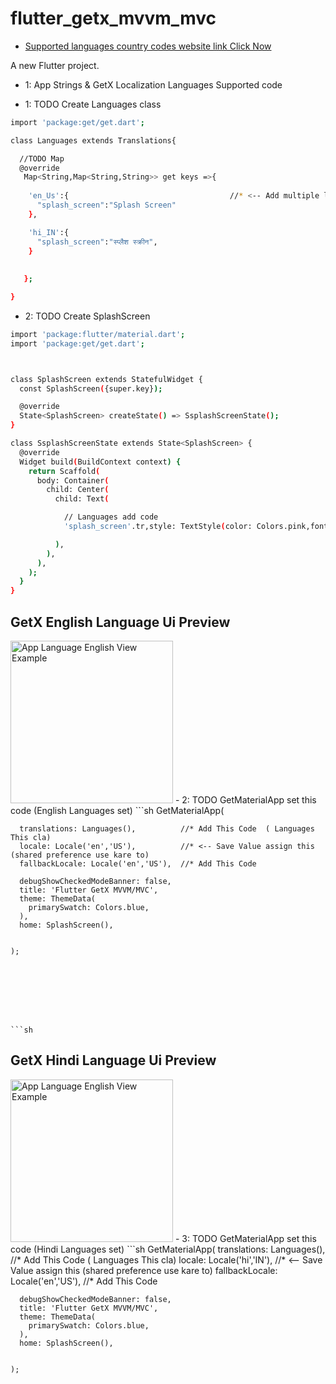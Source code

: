 # flutter_getx_mvvm_mvc

- [Supported languages country codes website link Click Now](https://api.flutter.dev/flutter/flutter_localizations/GlobalMaterialLocalizations-class.html)


A new Flutter project.
- 1: App Strings & GetX Localization Languages Supported code



- 1: TODO Create Languages class
```sh
import 'package:get/get.dart';

class Languages extends Translations{

  //TODO Map
  @override
   Map<String,Map<String,String>> get keys =>{
  
    'en_Us':{                                    //* <-- Add multiple languages
      "splash_screen":"Splash Screen"
    },

    'hi_IN':{
      "splash_screen":"स्प्लैश स्क्रीन",
    }
    
     
   };

}
```





- 2: TODO Create SplashScreen
```sh
import 'package:flutter/material.dart';
import 'package:get/get.dart';



class SplashScreen extends StatefulWidget {
  const SplashScreen({super.key});

  @override
  State<SplashScreen> createState() => SsplashScreenState();
}

class SsplashScreenState extends State<SplashScreen> {
  @override
  Widget build(BuildContext context) {
    return Scaffold(
      body: Container(
        child: Center(
          child: Text(

            // Languages add code
            'splash_screen'.tr,style: TextStyle(color: Colors.pink,fontSize:40),

          ),
        ),
      ),
    );
  }
}

```






## GetX English Language Ui Preview
 <img src=" " alt="App Language English View Example" width="260"/>
- 2: TODO GetMaterialApp set this code (English Languages set)
```sh
  GetMaterialApp(

      translations: Languages(),          //* Add This Code  ( Languages This cla)
      locale: Locale('en','US'),          //* <-- Save Value assign this (shared preference use kare to)
      fallbackLocale: Locale('en','US'),  //* Add This Code
      
      debugShowCheckedModeBanner: false,
      title: 'Flutter GetX MVVM/MVC',
      theme: ThemeData(
        primarySwatch: Colors.blue,
      ),
      home: SplashScreen(),


    );

```







```sh

```








## GetX Hindi Language Ui Preview
 <img src="" alt="App Language English View Example" width="260"/>
- 3: TODO GetMaterialApp set this code (Hindi Languages set)
```sh
  GetMaterialApp(
      translations: Languages(),          //* Add This Code  ( Languages This cla)
      locale: Locale('hi','IN'),          //* <-- Save Value assign this (shared preference use kare to)
      fallbackLocale: Locale('en','US'),  //* Add This Code
      
      debugShowCheckedModeBanner: false,
      title: 'Flutter GetX MVVM/MVC',
      theme: ThemeData(
        primarySwatch: Colors.blue,
      ),
      home: SplashScreen(),


    );

```













